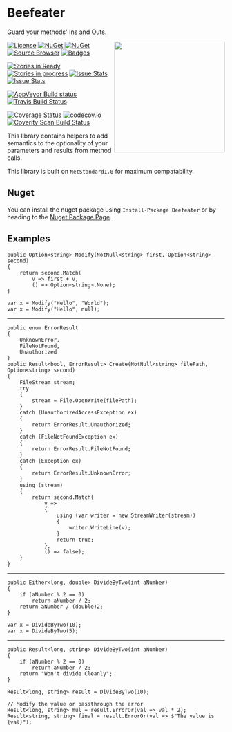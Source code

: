 Beefeater
=========
Guard your methods' Ins and Outs. 

<img align="right" width="256px" height="256px" src="http://img.csmac.nz/Beefeater-256.svg">

[![License](http://img.shields.io/:license-mit-blue.svg)](http://csmacnz.mit-license.org)
[![NuGet](https://img.shields.io/nuget/v/Beefeater.svg)](https://www.nuget.org/packages/Beefeater)
[![NuGet](https://buildstats.info/nuget/Beefeater)](https://www.nuget.org/packages/Beefeater)
[![Source Browser](https://img.shields.io/badge/Browse-Source-green.svg)](http://sourcebrowser.io/Browse/csMACnz/Beefeater)
[![Badges](http://img.shields.io/:badges-14/14-ff6799.svg)](https://github.com/badges/badgerbadgerbadger)

[![Stories in Ready](https://badge.waffle.io/csmacnz/Beefeater.png?label=ready&title=Ready)](https://waffle.io/csmacnz/Beefeater)
[![Stories in progress](https://badge.waffle.io/csmacnz/Beefeater.png?label=in%20progress&title=In%20Progress)](https://waffle.io/csmacnz/Beefeater)
[![Issue Stats](http://www.issuestats.com/github/csMACnz/Beefeater/badge/pr)](http://www.issuestats.com/github/csMACnz/Beefeater)
[![Issue Stats](http://www.issuestats.com/github/csMACnz/Beefeater/badge/issue)](http://www.issuestats.com/github/csMACnz/Beefeater)

[![AppVeyor Build status](https://img.shields.io/appveyor/ci/MarkClearwater/Beefeater.svg)](https://ci.appveyor.com/project/MarkClearwater/Beefeater)
[![Travis Build Status](https://img.shields.io/travis/csMACnz/Beefeater.svg)](https://travis-ci.org/csMACnz/Beefeater)

[![Coverage Status](https://img.shields.io/coveralls/csMACnz/Beefeater.svg)](https://coveralls.io/r/csMACnz/Beefeater?branch=master)
[![codecov.io](http://codecov.io/github/csMACnz/Beefeater/coverage.svg?branch=master)](http://codecov.io/github/csMACnz/Beefeater?branch=master)
[![Coverity Scan Build Status](https://img.shields.io/coverity/scan/5462.svg)](https://scan.coverity.com/projects/5462)

This library contains helpers to add semantics to the optionality of your parameters and results from method calls.

This library is built on `NetStandard1.0` for maximum compatability.

Nuget
-----

You can install the nuget package using `Install-Package Beefeater` or by heading to the [Nuget Package Page](https://www.nuget.org/packages/Beefeater).


Examples
--------

```
public Option<string> Modify(NotNull<string> first, Option<string> second)
{
    return second.Match(
        v => first + v,
        () => Option<string>.None);
}

var x = Modify("Hello", "World");
var x = Modify("Hello", null);
```

----

```
public enum ErrorResult
{
    UnknownError,
    FileNotFound,
    Unauthorized
}
public Result<bool, ErrorResult> Create(NotNull<string> filePath, Option<string> second)
{
    FileStream stream;
    try
    {
        stream = File.OpenWrite(filePath);
    }
    catch (UnauthorizedAccessException ex)
    {
        return ErrorResult.Unauthorized;
    }
    catch (FileNotFoundException ex)
    {
        return ErrorResult.FileNotFound;
    }
    catch (Exception ex)
    {
        return ErrorResult.UnknownError;
    }
    using (stream)
    {
        return second.Match(
            v =>
            {
                using (var writer = new StreamWriter(stream))
                {
                    writer.WriteLine(v);
                }
                return true;
            },
            () => false);
    }
}
```

---

```
public Either<long, double> DivideByTwo(int aNumber)
{
    if (aNumber % 2 == 0)
        return aNumber / 2;
    return aNumber / (double)2;
}

var x = DivideByTwo(10);
var x = DivideByTwo(5);
```

---


```
public Result<long, string> DivideByTwo(int aNumber)
{
    if (aNumber % 2 == 0)
        return aNumber / 2;
    return "Won't divide Cleanly";
}

Result<long, string> result = DivideByTwo(10);

// Modify the value or passthrough the error
Result<long, string> mul = result.ErrorOr(val => val * 2);
Result<string, string> final = result.ErrorOr(val => $"The value is {val}");

```
